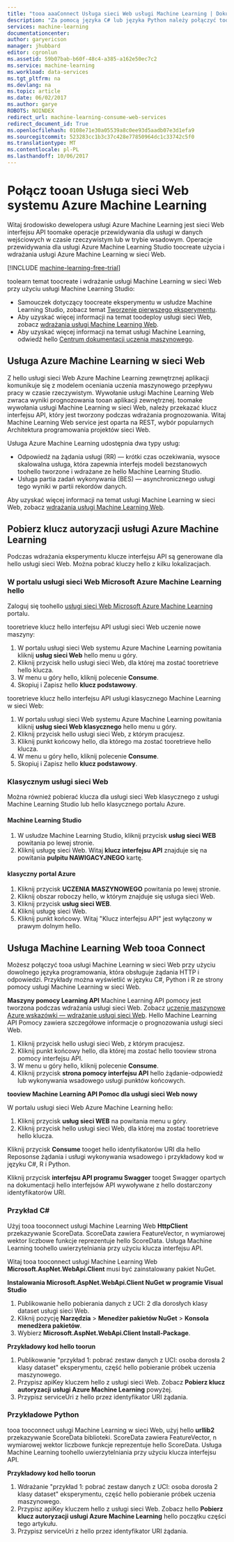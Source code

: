 ```yaml
---
title: "tooa aaaConnect Usługa sieci Web usługi Machine Learning | Dokumentacja firmy Microsoft"
description: "Za pomocą języka C# lub języka Python należy połączyć tooan usługi Azure Machine Learning w sieci Web przy użyciu klucza autoryzacji."
services: machine-learning
documentationcenter: 
author: garyericson
manager: jhubbard
editor: cgronlun
ms.assetid: 59b07bab-b60f-48c4-a385-a162e50ec7c2
ms.service: machine-learning
ms.workload: data-services
ms.tgt_pltfrm: na
ms.devlang: na
ms.topic: article
ms.date: 06/02/2017
ms.author: garye
ROBOTS: NOINDEX
redirect_url: machine-learning-consume-web-services
redirect_document_id: True
ms.openlocfilehash: 0108e71e30a05539a8c0ee93d5aadb07e3d1efa9
ms.sourcegitcommit: 523283cc1b3c37c428e77850964dc1c33742c5f0
ms.translationtype: MT
ms.contentlocale: pl-PL
ms.lasthandoff: 10/06/2017
---
```

# <a name="connect-tooan-azure-machine-learning-web-service"></a>Połącz tooan Usługa sieci Web systemu Azure Machine Learning
Witaj środowisko dewelopera usługi Azure Machine Learning jest sieci Web interfejsu API toomake operacje przewidywania dla usługi w danych wejściowych w czasie rzeczywistym lub w trybie wsadowym. Operacje przewidywania dla usługi Azure Machine Learning Studio toocreate użycia i wdrażania usługi Azure Machine Learning w sieci Web.

[!INCLUDE [machine-learning-free-trial](../../includes/machine-learning-free-trial.md)]

toolearn temat toocreate i wdrażanie usługi Machine Learning w sieci Web przy użyciu usługi Machine Learning Studio:

* Samouczek dotyczący toocreate eksperymentu w usłudze Machine Learning Studio, zobacz temat [Tworzenie pierwszego eksperymentu](machine-learning-create-experiment.md).
* Aby uzyskać więcej informacji na temat toodeploy usługi sieci Web, zobacz [wdrażania usługi Machine Learning Web](machine-learning-publish-a-machine-learning-web-service.md).
* Aby uzyskać więcej informacji na temat usługi Machine Learning, odwiedź hello [Centrum dokumentacji uczenia maszynowego](https://azure.microsoft.com/documentation/services/machine-learning/).

## <a name="azure-machine-learning-web-service"></a>Usługa Azure Machine Learning w sieci Web
Z hello usługi sieci Web Azure Machine Learning zewnętrznej aplikacji komunikuje się z modelem oceniania uczenia maszynowego przepływu pracy w czasie rzeczywistym. Wywołanie usługi Machine Learning Web zwraca wyniki prognozowania tooan aplikacji zewnętrznej. toomake wywołania usługi Machine Learning w sieci Web, należy przekazać klucz interfejsu API, który jest tworzony podczas wdrażania prognozowania. Witaj Machine Learning Web service jest oparta na REST, wybór popularnych Architektura programowania projektów sieci Web.

Usługa Azure Machine Learning udostępnia dwa typy usług:

* Odpowiedź na żądania usługi (RR) — krótki czas oczekiwania, wysoce skalowalna usługa, która zapewnia interfejs modeli bezstanowych toohello tworzone i wdrażane ze hello Machine Learning Studio.
* Usługa partia zadań wykonywania (BES) — asynchronicznego usługi tego wyniki w partii rekordów danych.

Aby uzyskać więcej informacji na temat usługi Machine Learning w sieci Web, zobacz [wdrażania usługi Machine Learning Web](machine-learning-publish-a-machine-learning-web-service.md).

## <a name="get-an-azure-machine-learning-authorization-key"></a>Pobierz klucz autoryzacji usługi Azure Machine Learning
Podczas wdrażania eksperymentu klucze interfejsu API są generowane dla hello usługi sieci Web. Można pobrać kluczy hello z kilku lokalizacjach.

### <a name="from-hello-microsoft-azure-machine-learning-web-services-portal"></a>W portalu usługi sieci Web Microsoft Azure Machine Learning hello
Zaloguj się toohello [usługi sieci Web Microsoft Azure Machine Learning](https://services.azureml.net) portalu.

tooretrieve klucz hello interfejsu API usługi sieci Web uczenie nowe maszyny:

1. W portalu usługi sieci Web systemu Azure Machine Learning powitania kliknij **usług sieci Web** hello menu u góry.
2. Kliknij przycisk hello usługi sieci Web, dla której ma zostać tooretrieve hello klucza.
3. W menu u góry hello, kliknij polecenie **Consume**.
4. Skopiuj i Zapisz hello **klucz podstawowy**.

tooretrieve klucz hello interfejsu API usługi klasycznego Machine Learning w sieci Web:

1. W portalu usługi sieci Web systemu Azure Machine Learning powitania kliknij **usług sieci Web klasycznego** hello menu u góry.
2. Kliknij przycisk hello usługi sieci Web, z którym pracujesz.
3. Kliknij punkt końcowy hello, dla którego ma zostać tooretrieve hello klucza.
4. W menu u góry hello, kliknij polecenie **Consume**.
5. Skopiuj i Zapisz hello **klucz podstawowy**.

### <a name="classic-web-service"></a>Klasycznym usługi sieci Web
 Można również pobierać klucza dla usługi sieci Web klasycznego z usługi Machine Learning Studio lub hello klasycznego portalu Azure.

#### <a name="machine-learning-studio"></a>Machine Learning Studio
1. W usłudze Machine Learning Studio, kliknij przycisk **usług sieci WEB** powitania po lewej stronie.
2. Kliknij usługę sieci Web. Witaj **klucz interfejsu API** znajduje się na powitania **pulpitu NAWIGACYJNEGO** kartę.

#### <a name="azure-classic-portal"></a>klasyczny portal Azure
1. Kliknij przycisk **UCZENIA MASZYNOWEGO** powitania po lewej stronie.
2. Kliknij obszar roboczy hello, w którym znajduje się usługa sieci Web.
3. Kliknij przycisk **usług sieci WEB**.
4. Kliknij usługę sieci Web.
5. Kliknij punkt końcowy. Witaj "Klucz interfejsu API" jest wyłączony w prawym dolnym hello.

## <a id="connect"></a>Usługa Machine Learning Web tooa Connect
Możesz połączyć tooa usługi Machine Learning w sieci Web przy użyciu dowolnego języka programowania, która obsługuje żądania HTTP i odpowiedzi. Przykłady można wyświetlić w języku C#, Python i R ze strony pomocy usługi Machine Learning w sieci Web.

**Maszyny pomocy Learning API** Machine Learning API pomocy jest tworzona podczas wdrażania usługi sieci Web. Zobacz [uczenie maszynowe Azure wskazówki — wdrażanie usługi sieci Web](machine-learning-walkthrough-5-publish-web-service.md).
Hello Machine Learning API Pomocy zawiera szczegółowe informacje o prognozowania usługi sieci Web.

1. Kliknij przycisk hello usługi sieci Web, z którym pracujesz.
2. Kliknij punkt końcowy hello, dla której ma zostać hello tooview strona pomocy interfejsu API.
3. W menu u góry hello, kliknij polecenie **Consume**.
4. Kliknij przycisk **strona pomocy interfejsu API** hello żądanie-odpowiedź lub wykonywania wsadowego usługi punktów końcowych.

**tooview Machine Learning API Pomoc dla usługi sieci Web nowy**

W portalu usługi sieci Web Azure Machine Learning hello:

1. Kliknij przycisk **usług sieci WEB** na powitania menu u góry.
2. Kliknij przycisk hello usługi sieci Web, dla której ma zostać tooretrieve hello klucza.

Kliknij przycisk **Consume** tooget hello identyfikatorów URI dla hello Reposonse żądania i usługi wykonywania wsadowego i przykładowy kod w języku C#, R i Python.

Kliknij przycisk **interfejsu API programu Swagger** tooget Swagger opartych na dokumentacji hello interfejsów API wywoływane z hello dostarczony identyfikatorów URI.

### <a name="c-sample"></a>Przykład C#
Użyj tooa tooconnect usługi Machine Learning Web **HttpClient** przekazywanie ScoreData. ScoreData zawiera FeatureVector, n wymiarowej wektor liczbowe funkcje reprezentuje hello ScoreData. Usługa Machine Learning toohello uwierzytelniania przy użyciu klucza interfejsu API.

Witaj tooa tooconnect usługi Machine Learning Web **Microsoft.AspNet.WebApi.Client** musi być zainstalowany pakiet NuGet.

**Instalowania Microsoft.AspNet.WebApi.Client NuGet w programie Visual Studio**

1. Publikowanie hello pobierania danych z UCI: 2 dla dorosłych klasy dataset usługi sieci Web.
2. Kliknij pozycję **Narzędzia** > **Menedżer pakietów NuGet** > **Konsola menedżera pakietów**.
3. Wybierz **Microsoft.AspNet.WebApi.Client Install-Package**.

**Przykładowy kod hello toorun**

1. Publikowanie "przykład 1: pobrać zestaw danych z UCI: osoba dorosła 2 klasy dataset" eksperymentu, część hello pobieranie próbek uczenia maszynowego.
2. Przypisz apiKey kluczem hello z usługi sieci Web. Zobacz **Pobierz klucz autoryzacji usługi Azure Machine Learning** powyżej.
3. Przypisz serviceUri z hello przez identyfikator URI żądania.

### <a name="python-sample"></a>Przykładowe Python
tooa tooconnect usługi Machine Learning w sieci Web, użyj hello **urllib2** przekazywanie ScoreData biblioteki. ScoreData zawiera FeatureVector, n wymiarowej wektor liczbowe funkcje reprezentuje hello ScoreData. Usługa Machine Learning toohello uwierzytelniania przy użyciu klucza interfejsu API.

**Przykładowy kod hello toorun**

1. Wdrażanie "przykład 1: pobrać zestaw danych z UCI: osoba dorosła 2 klasy dataset" eksperymentu, część hello pobieranie próbek uczenia maszynowego.
2. Przypisz apiKey kluczem hello z usługi sieci Web. Zobacz hello **Pobierz klucz autoryzacji usługi Azure Machine Learning** hello początku części tego artykułu.
3. Przypisz serviceUri z hello przez identyfikator URI żądania.


